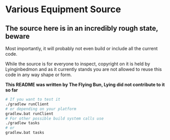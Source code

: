 Various Equipment Source
=======================
The source here is in an incredibly rough state, beware
-------------------------------------------------------

Most importantly, it will probably not even build or include all the current code.

While the source is for everyone to inspect, copyright on it is held by Lyinginbedmon and as it currently stands you are not allowed to reuse this code in any way shape or form.

**This README was written by The Flying Bun, Lying did not contribute to it so far**

```bash
# If you want to test it
./gradlew runClient 
# or depending on your platform
gradlew.bat runClient
# For other possible build system calls use 
./gradlew tasks 
# or
gradlew.bat tasks
```
